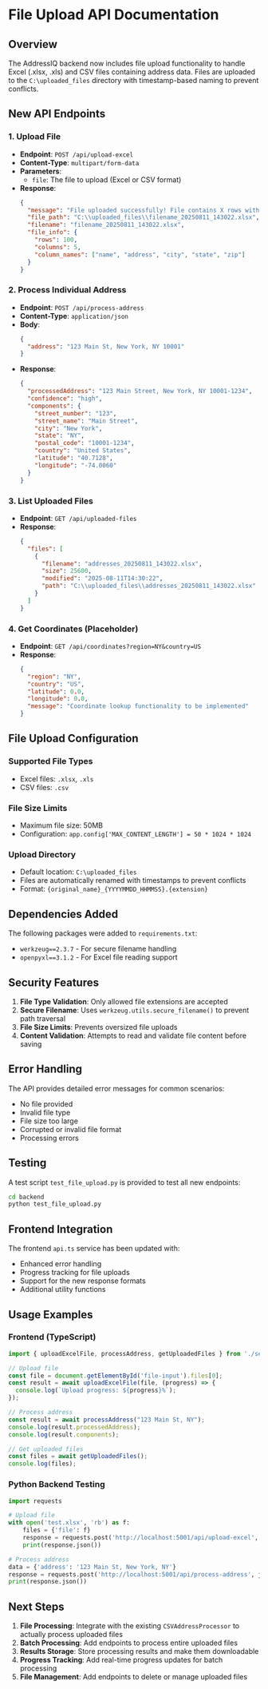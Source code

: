 # File Upload API Documentation

## Overview
The AddressIQ backend now includes file upload functionality to handle Excel (.xlsx, .xls) and CSV files containing address data. Files are uploaded to the `C:\uploaded_files` directory with timestamp-based naming to prevent conflicts.

## New API Endpoints

### 1. Upload File
- **Endpoint**: `POST /api/upload-excel`
- **Content-Type**: `multipart/form-data`
- **Parameters**: 
  - `file`: The file to upload (Excel or CSV format)
- **Response**: 
  ```json
  {
    "message": "File uploaded successfully! File contains X rows with Y columns.",
    "file_path": "C:\\uploaded_files\\filename_20250811_143022.xlsx",
    "filename": "filename_20250811_143022.xlsx",
    "file_info": {
      "rows": 100,
      "columns": 5,
      "column_names": ["name", "address", "city", "state", "zip"]
    }
  }
  ```

### 2. Process Individual Address
- **Endpoint**: `POST /api/process-address`
- **Content-Type**: `application/json`
- **Body**: 
  ```json
  {
    "address": "123 Main St, New York, NY 10001"
  }
  ```
- **Response**: 
  ```json
  {
    "processedAddress": "123 Main Street, New York, NY 10001-1234",
    "confidence": "high",
    "components": {
      "street_number": "123",
      "street_name": "Main Street",
      "city": "New York",
      "state": "NY",
      "postal_code": "10001-1234",
      "country": "United States",
      "latitude": "40.7128",
      "longitude": "-74.0060"
    }
  }
  ```

### 3. List Uploaded Files
- **Endpoint**: `GET /api/uploaded-files`
- **Response**: 
  ```json
  {
    "files": [
      {
        "filename": "addresses_20250811_143022.xlsx",
        "size": 25600,
        "modified": "2025-08-11T14:30:22",
        "path": "C:\\uploaded_files\\addresses_20250811_143022.xlsx"
      }
    ]
  }
  ```

### 4. Get Coordinates (Placeholder)
- **Endpoint**: `GET /api/coordinates?region=NY&country=US`
- **Response**: 
  ```json
  {
    "region": "NY",
    "country": "US",
    "latitude": 0.0,
    "longitude": 0.0,
    "message": "Coordinate lookup functionality to be implemented"
  }
  ```

## File Upload Configuration

### Supported File Types
- Excel files: `.xlsx`, `.xls`
- CSV files: `.csv`

### File Size Limits
- Maximum file size: 50MB
- Configuration: `app.config['MAX_CONTENT_LENGTH'] = 50 * 1024 * 1024`

### Upload Directory
- Default location: `C:\uploaded_files`
- Files are automatically renamed with timestamps to prevent conflicts
- Format: `{original_name}_{YYYYMMDD_HHMMSS}.{extension}`

## Dependencies Added

The following packages were added to `requirements.txt`:
- `werkzeug==2.3.7` - For secure filename handling
- `openpyxl==3.1.2` - For Excel file reading support

## Security Features

1. **File Type Validation**: Only allowed file extensions are accepted
2. **Secure Filename**: Uses `werkzeug.utils.secure_filename()` to prevent path traversal
3. **File Size Limits**: Prevents oversized file uploads
4. **Content Validation**: Attempts to read and validate file content before saving

## Error Handling

The API provides detailed error messages for common scenarios:
- No file provided
- Invalid file type
- File size too large
- Corrupted or invalid file format
- Processing errors

## Testing

A test script `test_file_upload.py` is provided to test all new endpoints:

```bash
cd backend
python test_file_upload.py
```

## Frontend Integration

The frontend `api.ts` service has been updated with:
- Enhanced error handling
- Progress tracking for file uploads
- Support for the new response formats
- Additional utility functions

## Usage Examples

### Frontend (TypeScript)
```typescript
import { uploadExcelFile, processAddress, getUploadedFiles } from './services/api';

// Upload file
const file = document.getElementById('file-input').files[0];
const result = await uploadExcelFile(file, (progress) => {
  console.log(`Upload progress: ${progress}%`);
});

// Process address
const result = await processAddress("123 Main St, NY");
console.log(result.processedAddress);
console.log(result.components);

// Get uploaded files
const files = await getUploadedFiles();
console.log(files);
```

### Python Backend Testing
```python
import requests

# Upload file
with open('test.xlsx', 'rb') as f:
    files = {'file': f}
    response = requests.post('http://localhost:5001/api/upload-excel', files=files)
    print(response.json())

# Process address
data = {'address': '123 Main St, New York, NY'}
response = requests.post('http://localhost:5001/api/process-address', json=data)
print(response.json())
```

## Next Steps

1. **File Processing**: Integrate with the existing `CSVAddressProcessor` to actually process uploaded files
2. **Batch Processing**: Add endpoints to process entire uploaded files
3. **Results Storage**: Store processing results and make them downloadable
4. **Progress Tracking**: Add real-time progress updates for batch processing
5. **File Management**: Add endpoints to delete or manage uploaded files
